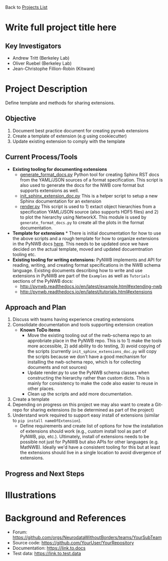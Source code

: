 Back to [Projects List](../../README.md#ProjectsList)

# Write full project title here

## Key Investigators

- Andrew Tritt (Berkeley Lab)
- Oliver Ruebel (Berkeley Lab)
- Jean-Christophe Fillion-Robin (Kitware)

# Project Description

Define template and methods for sharing extensions.

## Objective

1. Document best practice document for creating pynwb extensions
1. Create a template of extension (e.g using cookiecutter)
1. Update existing extension to comply with the template

## Current Process/Tools
* **Existing tooling for documenting extensions**
    * [generate_format_docs.py](https://github.com/NeurodataWithoutBorders/nwb-schema/blob/dev/docs/utils/generate_format_docs.py) Python tool for creating Sphinx RST docs from the YAML/JSON sources of a format specification. This script is also used to generate the docs for the NWB core format but supports extensions as well.
    * [init_sphinx_extension_doc.py](https://github.com/NeurodataWithoutBorders/nwb-schema/blob/dev/docs/utils/init_sphinx_extension_doc.py) This is a helper script to setup a new Sphinx documentation for an extension
    * [render.py](https://github.com/NeurodataWithoutBorders/nwb-schema/blob/dev/docs/utils/render.py) This script is used to 1) extact object hierarchies from a specification YAML/JSON source (also supports HDF5 files) and 2) to plot the hierarchy using NetworkX. This module is used by `generate_format_docs.py` to create all the plots in the format documentation.
* **Template for extensions** * There is initial documentation for how to use the above scripts and a rough template for how to organize extensions in the PyNWB docs [here](http://pynwb.readthedocs.io/en/latest/example.html#documenting-extensions). This needs to be updated once we have decided on the actual template, moved and updated docuemtnation tooling etc. 
* **Existing tooling for writing extensions:** PyNWB implements and API for reading, writing, and creating format specifications in the NWB schema language. Existing documents describing how to write and use extensions in PyNWB are part of the `Examples` as well as `Tutorials` sections of the PyNWB docs:
  * http://pynwb.readthedocs.io/en/latest/example.html#extending-nwb
  * http://pynwb.readthedocs.io/en/latest/tutorials.html#extensions

## Approach and Plan

1. Discuss with teams having experience creating extensions
1. Consolidate documentation and tools supporting extension creation
    * **Known ToDo items**
        * Move the existing tooling out of the nwb-schema repo to an approbriate place in the PyNWB repo. This is to 1) make the tools more accessible, 2) add ability to do testing, 3) avoid copying of the scripts (currently `init_sphinx_extensions_doc.py` will copy the scripts because we don't have a good mechanism for installing the nwb-schema repo, which is for collecting documents and not sources)
        * Update render.py to use the PyNWB schema classes when constructing the hierarchy rather than custom dicts. This is mainly for consistency to make the code also easier to reuse in other places. 
        * Clean up the scripts and add more documentation. 
1. Create a template
1. Depending on progress on this project we may also want to create a Git-repo for sharing extensions (to be determined as part of the project)
1. Understand work required to support easy install of extensions (similar to `pip install nameOfExtension`). 
    * Define requirements and create list of options for how the installation of extensions should work (e.g., custom install tool as part of PyNWB, pip, etc.). Ultimately, install of extensions needs to be possible not just for PyNWB but also APIs for other languages (e.g. MatNWB). Ideally we'd have a consistent tooling for this but at least the extensions should live in a single location to avoid divergence of extensions.

## Progress and Next Steps

<!--Describe progress and next steps in a few bullet points as you are making progress.-->

# Illustrations

<!--Add pictures and links to videos that demonstrate what has been accomplished.-->

<!--![Description of picture](Example2.jpg)-->

<!--![Some more images](Example2.jpg)-->

# Background and References

<!--Use this space for information that may help people better understand your project, like links to papers, source code, or data.-->

- Forum: https://github.com/orgs/NeurodataWithoutBorders/teams/YourSubTeam
- Source code: https://github.com/YourUser/YourRepository
- Documentation: https://link.to.docs
- Test data: https://link.to.test.data

